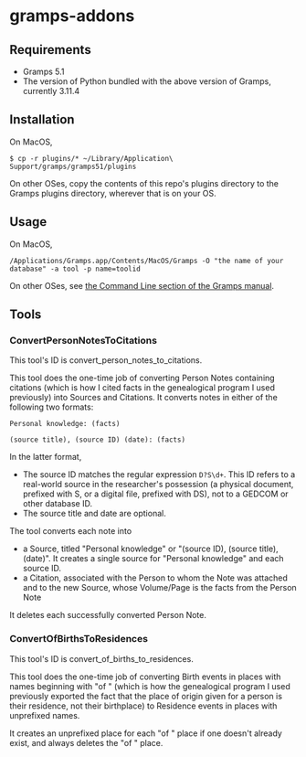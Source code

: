 # gramps-addons

## Requirements

- Gramps 5.1
- The version of Python bundled with the above version of Gramps, currently 3.11.4

## Installation

On MacOS,

    $ cp -r plugins/* ~/Library/Application\ Support/gramps/gramps51/plugins

On other OSes, copy the contents of this repo's plugins directory to the Gramps plugins directory, wherever that is on your OS.

## Usage

On MacOS,

    /Applications/Gramps.app/Contents/MacOS/Gramps -O "the name of your database" -a tool -p name=toolid

On other OSes, see [the Command Line section of the Gramps manual](https://gramps-project.org/wiki/index.php/Gramps_5.1_Wiki_Manual_-_Command_Line).

## Tools

### ConvertPersonNotesToCitations

This tool's ID is convert_person_notes_to_citations.

This tool does the one-time job of converting Person Notes containing citations (which is how I cited facts in the genealogical program I used previously) into Sources and Citations. It converts notes in either of the following two formats:

    Personal knowledge: (facts)

    (source title), (source ID) (date): (facts)

In the latter format,

- The source ID matches the regular expression `D?S\d+`. This ID refers to a real-world source in the researcher's possession (a physical document, prefixed with S, or a digital file, prefixed with DS), not to a GEDCOM or other database ID.
- The source title and date are optional.

The tool converts each note into

- a Source, titled "Personal knowledge" or "(source ID), (source title), (date)". It creates a single source for "Personal knowledge" and each source ID.
- a Citation, associated with the Person to whom the Note was attached and to the new Source, whose Volume/Page is the facts from the Person Note

It deletes each successfully converted Person Note.

### ConvertOfBirthsToResidences

This tool's ID is convert_of_births_to_residences.

This tool does the one-time job of converting Birth events in places with names beginning with "of " (which is how the genealogical program I used previously exported the fact that the place of origin given for a person is their residence, not their birthplace) to Residence events in places with unprefixed names.

It creates an unprefixed place for each "of " place if one doesn't already exist, and always deletes the "of " place.
